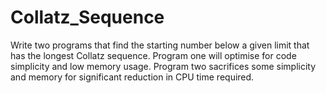 # Collatz_Sequence
Write two programs that find the starting number below a given limit that has the longest Collatz sequence. Program one will optimise for code simplicity and low memory usage. Program two sacrifices some simplicity and memory for significant reduction in CPU time required.
